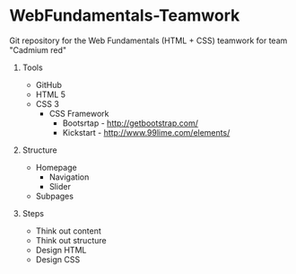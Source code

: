 WebFundamentals-Teamwork
========================

 Git repository for the Web Fundamentals (HTML + CSS) teamwork for team "Cadmium red"
 
1. Tools
	- GitHub
	- HTML 5 
	- CSS 3
		- CSS Framework 
			- Bootsrtap - http://getbootstrap.com/
			- Kickstart - http://www.99lime.com/elements/

2. Structure
	- Homepage
		- Navigation
		- Slider
	- Subpages

3. Steps
	- Think out content
	- Think out structure
	- Design HTML
	- Design CSS
